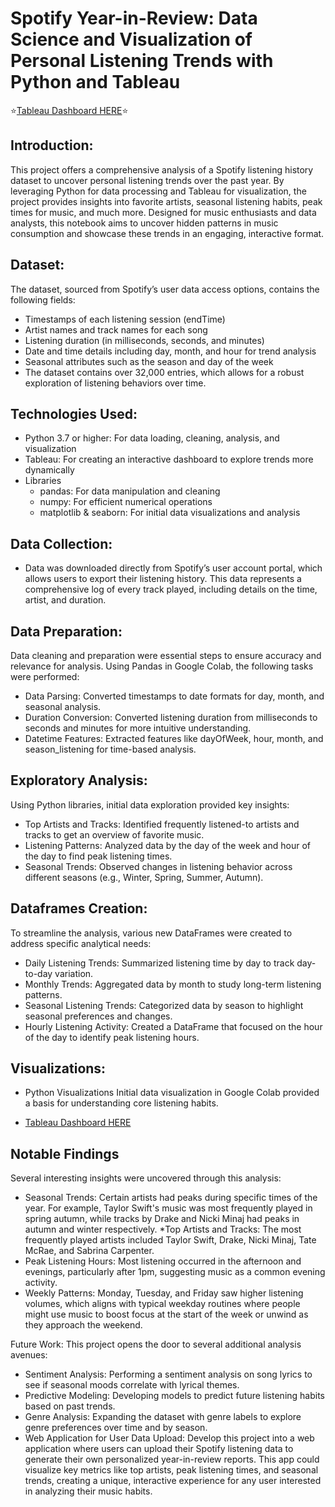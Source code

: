 # Spotify Year-in-Review: Data Science and Visualization of Personal Listening Trends with Python and Tableau
⭐️[Tableau Dashboard HERE]([https://public.tableau.com/views/SpotifyPersonalProject/Story1?:language=en-US&:sid=&:redirect=auth&:display_count=n&:origin=viz_share_link](https://public.tableau.com/shared/HHJ3PJZXJ?:display_count=n&:origin=viz_share_link))⭐️

## Introduction: 
This project offers a comprehensive analysis of a Spotify listening history dataset to uncover personal listening trends over the past year. By leveraging Python for data processing and Tableau for visualization, the project provides insights into favorite artists, seasonal listening habits, peak times for music, and much more. Designed for music enthusiasts and data analysts, this notebook aims to uncover hidden patterns in music consumption and showcase these trends in an engaging, interactive format.

## Dataset:
The dataset, sourced from Spotify’s user data access options, contains the following fields:

* Timestamps of each listening session (endTime)
* Artist names and track names for each song
* Listening duration (in milliseconds, seconds, and minutes)
* Date and time details including day, month, and hour for trend analysis
* Seasonal attributes such as the season and day of the week
* The dataset contains over 32,000 entries, which allows for a robust exploration of listening behaviors over time.

## Technologies Used:

* Python 3.7 or higher: For data loading, cleaning, analysis, and visualization
* Tableau: For creating an interactive dashboard to explore trends more dynamically
* Libraries
  * pandas: For data manipulation and cleaning
  * numpy: For efficient numerical operations
  * matplotlib & seaborn: For initial data visualizations and analysis

## Data Collection: 
* Data was downloaded directly from Spotify’s user account portal, which allows users to export their listening history. This data represents a comprehensive log of every track played, including details on the time, artist, and duration.

## Data Preparation: 
Data cleaning and preparation were essential steps to ensure accuracy and relevance for analysis. Using Pandas in Google Colab, the following tasks were performed:

* Data Parsing: Converted timestamps to date formats for day, month, and seasonal analysis.
* Duration Conversion: Converted listening duration from milliseconds to seconds and minutes for more intuitive understanding.
* Datetime Features: Extracted features like dayOfWeek, hour, month, and season_listening for time-based analysis.

## Exploratory Analysis: 
Using Python libraries, initial data exploration provided key insights:

* Top Artists and Tracks: Identified frequently listened-to artists and tracks to get an overview of favorite music.
* Listening Patterns: Analyzed data by the day of the week and hour of the day to find peak listening times.
* Seasonal Trends: Observed changes in listening behavior across different seasons (e.g., Winter, Spring, Summer, Autumn).

## Dataframes Creation: 
To streamline the analysis, various new DataFrames were created to address specific analytical needs:

* Daily Listening Trends: Summarized listening time by day to track day-to-day variation.
* Monthly Trends: Aggregated data by month to study long-term listening patterns.
* Seasonal Listening Trends: Categorized data by season to highlight seasonal preferences and changes.
* Hourly Listening Activity: Created a DataFrame that focused on the hour of the day to identify peak listening hours.

## Visualizations:
* Python Visualizations
Initial data visualization in Google Colab provided a basis for understanding core listening habits.

* [Tableau Dashboard HERE]([https://public.tableau.com/views/SpotifyPersonalProject/Story1?:language=en-US&:sid=&:redirect=auth&:display_count=n&:origin=viz_share_link](https://public.tableau.com/shared/HHJ3PJZXJ?:display_count=n&:origin=viz_share_link))

## Notable Findings
Several interesting insights were uncovered through this analysis:

* Seasonal Trends: Certain artists had peaks during specific times of the year. For example, Taylor Swift's music was most frequently played in spring autumn, while tracks by Drake and Nicki Minaj had peaks in autumn and winter respectively. 
*Top Artists and Tracks: The most frequently played artists included Taylor Swift, Drake, Nicki Minaj, Tate McRae, and Sabrina Carpenter.
* Peak Listening Hours: Most listening occurred in the afternoon and evenings, particularly after 1pm, suggesting music as a common evening activity.
* Weekly Patterns: Monday, Tuesday, and Friday saw higher listening volumes, which aligns with typical weekday routines where people might use music to boost focus at the start of the week or unwind as they approach the weekend.

Future Work:
This project opens the door to several additional analysis avenues:

* Sentiment Analysis: Performing a sentiment analysis on song lyrics to see if seasonal moods correlate with lyrical themes.
* Predictive Modeling: Developing models to predict future listening habits based on past trends.
* Genre Analysis: Expanding the dataset with genre labels to explore genre preferences over time and by season.
* Web Application for User Data Upload: Develop this project into a web application where users can upload their Spotify listening data to generate their own personalized year-in-review reports. This app could visualize key metrics like top artists, peak listening times, and seasonal trends, creating a unique, interactive experience for any user interested in analyzing their music habits.
